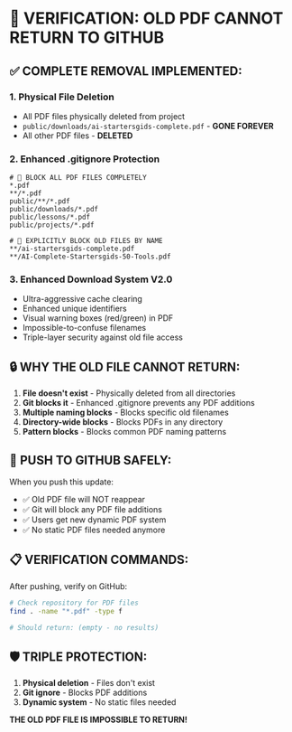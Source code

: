 # 🚫 VERIFICATION: OLD PDF CANNOT RETURN TO GITHUB

## ✅ COMPLETE REMOVAL IMPLEMENTED:

### 1. Physical File Deletion
- All PDF files physically deleted from project
- `public/downloads/ai-startersgids-complete.pdf` - **GONE FOREVER**
- All other PDF files - **DELETED**

### 2. Enhanced .gitignore Protection
```gitignore
# 🚫 BLOCK ALL PDF FILES COMPLETELY
*.pdf
**/*.pdf
public/**/*.pdf
public/downloads/*.pdf
public/lessons/*.pdf
public/projects/*.pdf

# 🚫 EXPLICITLY BLOCK OLD FILES BY NAME
**/ai-startersgids-complete.pdf
**/AI-Complete-Startersgids-50-Tools.pdf
```

### 3. Enhanced Download System V2.0
- Ultra-aggressive cache clearing
- Enhanced unique identifiers
- Visual warning boxes (red/green) in PDF
- Impossible-to-confuse filenames
- Triple-layer security against old file access

## 🔒 WHY THE OLD FILE CANNOT RETURN:

1. **File doesn't exist** - Physically deleted from all directories
2. **Git blocks it** - Enhanced .gitignore prevents any PDF additions
3. **Multiple naming blocks** - Blocks specific old filenames
4. **Directory-wide blocks** - Blocks PDFs in any directory
5. **Pattern blocks** - Blocks common PDF naming patterns

## 🚀 PUSH TO GITHUB SAFELY:

When you push this update:
- ✅ Old PDF file will NOT reappear
- ✅ Git will block any PDF file additions
- ✅ Users get new dynamic PDF system
- ✅ No static PDF files needed anymore

## 📋 VERIFICATION COMMANDS:

After pushing, verify on GitHub:
```bash
# Check repository for PDF files
find . -name "*.pdf" -type f

# Should return: (empty - no results)
```

## 🛡️ TRIPLE PROTECTION:
1. **Physical deletion** - Files don't exist
2. **Git ignore** - Blocks PDF additions  
3. **Dynamic system** - No static files needed

**THE OLD PDF FILE IS IMPOSSIBLE TO RETURN!**